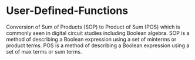 # User-Defined-Functions
Conversion of  Sum of Products (SOP) to Product of Sum (POS) which is commonly seen in digital circuit studies including Boolean algebra. SOP is a method of describing a Boolean expression using a set of minterms or product terms. POS is a method of describing a Boolean expression using a set of max terms or sum terms.
